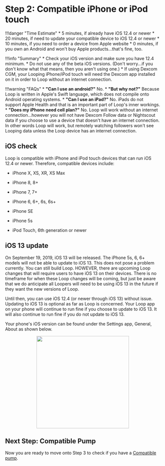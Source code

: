 # Step 2: Compatible iPhone or iPod touch

!!!danger "Time Estimate"
    * 5 minutes, if already have iOS 12.4 or newer
    * 20 minutes, if need to update your compatible device to iOS 12.4 or newer
    * 10 minutes, if you need to order a device from Apple website
    * 0 minutes, if you own an Android and won't buy Apple products...that's fine, too.

!!!info "Summary"
    * Check your iOS version and make sure you have 12.4 minimum.
    * Do not use any of the beta iOS versions. (Don't worry...if you don't know what that means, then you aren't using one.)
    * If using Dexcom CGM, your Looping iPhone/iPod touch will need the Dexcom app installed on it in order to Loop without an internet connection.

!!!warning "FAQs"
    * **"Can I use an android?"** No.
    * **"But why not?"** Because Loop is written in Apple's Swift language, which does not compile onto Android operating systems.
    * **"Can I use an iPad?"** No. iPads do not support Apple Health and that is an important part of Loop's inner workings.
    * **"Does my iPhone need cell plan?"** No. Loop will work without an internet connection...however you will not have Dexcom Follow data or Nightscout data if you choose to use a device that doesn't have an internet connection. In other words Loop will work, but remotely watching followers won't see Looping data unless the Loop device has an internet connection.

## iOS check
Loop is compatible with iPhone and iPod touch devices that can run iOS 12.4 or newer. Therefore, compatible devices include:

* iPhone X, XS, XR, XS Max

* iPhone 8, 8+

* iPhone 7, 7+

* iPhone 6, 6+, 6s, 6s+

* iPhone SE

* iPhone 5s

* iPod Touch, 6th generation or newer

## iOS 13 update

On September 19, 2019, iOS 13 will be released. The iPhone 5s, 6, 6+ models will not be able to update to iOS 13. This does not pose a problem currently. You can still build Loop. HOWEVER, there are upcoming Loop changes that will require users to have iOS 13 on their devices. There is no timeframe for when these Loop changes will be coming, but just be aware that we do anticipate all Loopers will need to be using iOS 13 in the future if they want the new versions of Loop.

Until then, you can use iOS 12.4 (or newer through iOS 13) without issue. Updating to iOS 13 is optional as far as Loop is concerned. Your Loop app on your phone will continue to run fine if you choose to update to iOS 13. It will also continue to run fine if you do not update to iOS 13. 

Your phone's iOS version can be found under the Settings app, General, About as shown below.

<p align="center">
<img src="https://loopkit.github.io/loopdocs/build/img/ios.jpg" width="300">
</p>

## Next Step: Compatible Pump

Now you are ready to move onto Step 3 to check if you have a [Compatible pump](https://loopkit.github.io/loopdocs/build/step3/).

